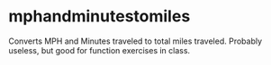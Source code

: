 # mphandminutestomiles
Converts MPH and Minutes traveled to total miles traveled. Probably useless, but good for function exercises in class.
